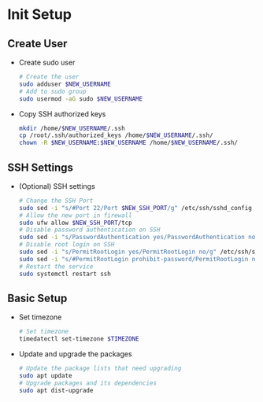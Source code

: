 # Init Setup

## Create User

- Create sudo user
    ```bash
    # Create the user
    sudo adduser $NEW_USERNAME
    # Add to sudo group
    sudo usermod -aG sudo $NEW_USERNAME
    ```
- Copy SSH authorized keys
    ```bash
    mkdir /home/$NEW_USERNAME/.ssh
    cp /root/.ssh/authorized_keys /home/$NEW_USERNAME/.ssh/
    chown -R $NEW_USERNAME:$NEW_USERNAME /home/$NEW_USERNAME/.ssh/
    ```

## SSH Settings

- (Optional) SSH settings
    ```bash
    # Change the SSH Port
    sudo sed -i "s/#Port 22/Port $NEW_SSH_PORT/g" /etc/ssh/sshd_config
    # Allow the new port in firewall
    sudo ufw allow $NEW_SSH_PORT/tcp
    # Disable password authentication on SSH
    sudo sed -i "s/PasswordAuthentication yes/PasswordAuthentication no/g" /etc/ssh/sshd_config
    # Disable root login on SSH
    sudo sed -i "s/PermitRootLogin yes/PermitRootLogin no/g" /etc/ssh/sshd_config
    sudo sed -i "s/#PermitRootLogin prohibit-password/PermitRootLogin no/g" /etc/ssh/sshd_config
    # Restart the service
    sudo systemctl restart ssh
    ```

## Basic Setup

- Set timezone
    ```bash
    # Set timezone
    timedatectl set-timezone $TIMEZONE
    ```
- Update and upgrade the packages
    ```bash
    # Update the package lists that need upgrading
    sudo apt update
    # Upgrade packages and its dependencies
    sudo apt dist-upgrade
    ```